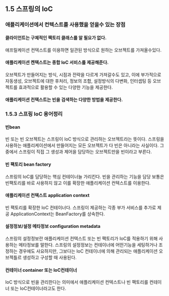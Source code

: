 ## 1.5 스프링의 IoC

### 애플리케이션에서 컨텍스트를 사용했을 얻을수 있는 장점
#### 클라이언트는 구체적인 팩토리 클래스를 알 필요가 없다.
애프릴케이션 컨텍스트를 이용하면 일관된 방식으로 원하는 오브젝트를 가져올수있다.
#### 애플리케이션 켄텍스트는 종합  IoC 서비스를 제공해준다.
오브젝트가 만들어지는 방식, 시점과 전략을 다르게 가져갈수도 있고, 이에 부가적으로 자동생성,
오브젝트에 대한 후처리, 정보의 조합, 설정방식의 다변화, 인터셉팅 등 오브젝트를 효과적으로 활용할 수 있는 
다양한 기능을 제공한다.
#### 애플리케이션 컨텍스트는 빈을 검색하는 다양한 방법을 제공한다.

### 1.5.3 스프링  IoC 용어정리
#### 빈bean
빈 또는 빈 오브젝트는 스프링이 IoC 방식으로 관리하는 오브젝트라는 뜻이다.
스프링을 사용하는 애플리케이션에서 만들어지는 모든 오브젝트가 다 빈은 아니라는 사실이다.
그중에서 스프링이 직접 그 생성과 제어을 담당하는 오브젝트만을 빈이라고 부른다.

#### 빈 팩토리  bean factory
스프링의  IoC를 담당하는 핵심 컨테이너늘 가리킨다. 빈을 관리하는 기능을 담당
보통은 빈팩토리를 바로 사용하지 않고 이를 확장한 애플리케이션 컨텍스트를 이용한다.

#### 애플리케이션 컨텍스트  application context
빈 팩토리를 확장한  IoC  컨테이너다.
스프링이 제공하는 각종 부가 서비스를 추가로 제공
ApplicationContext는 BeanFactory를 상속한다.

#### 설정정보/설정 메타정보  configuration metadata
스프링의 설정정보란 애플리케이션 컨텍스트 또는 빈 팩토리가  IoC를 적용하기 위해 사용하는 메타정보를 말한다.
스프링의 설정정보는 컨테이너에 어떤기능을 세팅하거나 조정하는 경우에도 사요하지만, 그보다는  IoC 컨테이너에 의해 관리되는
애플리케이션 오브젝틀르 생성하고 구성할 때 사용된다.

#### 컨테이너  container 또는  IoC컨테이너
IoC  방식으로 빈을 관리한다는 의미에서 애플리케이션 컨텍스트나 빈 팩토리를 컨테이너 또는  IoC컨테이너라고도 한다.

